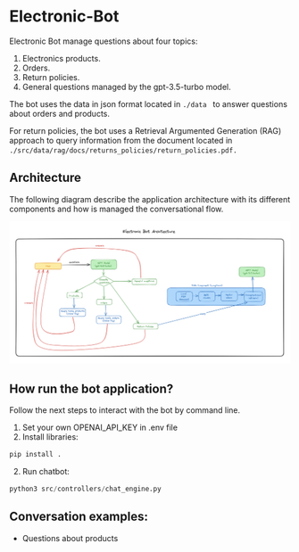 # Electronic-Bot

Electronic Bot manage questions about four topics:
1. Electronics products.
2. Orders.
3. Return policies.
4. General questions managed by the gpt-3.5-turbo model.

The bot uses the data in json format located in ```./data ``` to answer questions about orders and products.

For return policies, the bot uses  a Retrieval Argumented Generation (RAG) approach to query information from the document located in  ```./src/data/rag/docs/returns_policies/return_policies.pdf. ```

## Architecture

The following diagram describe the application architecture with its different components and how is managed the conversational flow.

![Architecture](./docs/architecture.png?  "Title")



## How run the bot application?

Follow the next steps to interact with the bot by command line.

1. Set your own OPENAI_API_KEY in .env file
2. Install libraries: 
```python 
pip install .
```
2. Run chatbot: 
```python 
python3 src/controllers/chat_engine.py
```

## Conversation examples:

- Questions about products
```

```



